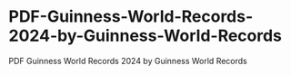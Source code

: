 # PDF-Guinness-World-Records-2024-by-Guinness-World-Records
PDF Guinness World Records 2024 by Guinness World Records
